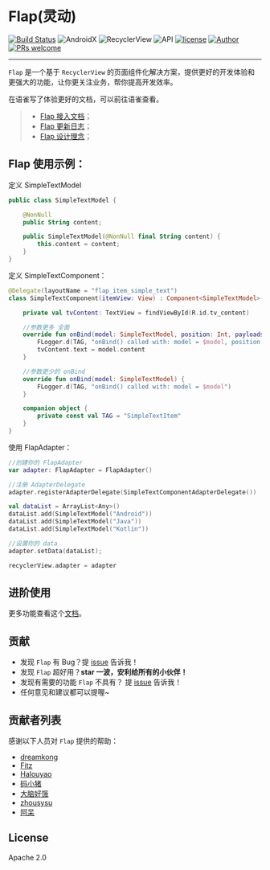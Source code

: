 # Flap(灵动)

[![Build Status](https://travis-ci.org/AlanCheen/Flap.svg?branch=master)](https://travis-ci.org/AlanCheen/Flap) ![AndroidX](https://img.shields.io/badge/AndroidX-Migrated-brightgreen) ![RecyclerView](https://img.shields.io/badge/RecyclerView-1.1.0-brightgreen.svg) ![API](https://img.shields.io/badge/API-14%2B-brightgreen.svg?style=flat) [![license](https://img.shields.io/github/license/AlanCheen/Flap.svg)](./LICENSE) [![Author](https://img.shields.io/badge/%E4%BD%9C%E8%80%85-%E7%A8%8B%E5%BA%8F%E4%BA%A6%E9%9D%9E%E7%8C%BF-blue.svg)](https://github.com/AlanCheen) [![PRs welcome](https://img.shields.io/badge/PRs-welcome-brightgreen.svg)](https://github.com/AlanCheen/Flap/pulls)

------


`Flap` 是一个基于 `RecyclerView` 的页面组件化解决方案，提供更好的开发体验和更强大的功能，让你更关注业务，帮你提高开发效率。

在语雀写了体验更好的文档，可以前往语雀查看。

> - [Flap 接入文档](https://www.yuque.com/cxyfy/blog/ghsc4b)；
> - [Flap 更新日志](https://www.yuque.com/cxyfy/blog/ehnxdy)；
> - [Flap 设计理念](https://www.yuque.com/cxyfy/blog/ehnxdy)；


<a name="E94H7"></a>
## Flap 使用示例：
定义 SimpleTextModel
```kotlin
public class SimpleTextModel {

    @NonNull
    public String content;

    public SimpleTextModel(@NonNull final String content) {
        this.content = content;
    }
}
```
定义 SimpleTextComponent：
```kotlin
@Delegate(layoutName = "flap_item_simple_text")
class SimpleTextComponent(itemView: View) : Component<SimpleTextModel>(itemView) {

    private val tvContent: TextView = findViewById(R.id.tv_content)

    //参数更多 全面
    override fun onBind(model: SimpleTextModel, position: Int, payloads: List<Any>, adapter: FlapAdapter, delegate: AdapterDelegate<*, *>) {
        FLogger.d(TAG, "onBind() called with: model = $model, position = $position, payloads = $payloads, adapter = $adapter")
        tvContent.text = model.content
    }

    //参数更少的 onBind
    override fun onBind(model: SimpleTextModel) {
        FLogger.d(TAG, "onBind() called with: model = $model")
    }

    companion object {
        private const val TAG = "SimpleTextItem"
    }
}
```
使用 FlapAdapter：
```kotlin
//创建你的 FlapAdapter
var adapter: FlapAdapter = FlapAdapter()

//注册 AdapterDelegate
adapter.registerAdapterDelegate(SimpleTextComponentAdapterDelegate())

val dataList = ArrayList<Any>()
dataList.add(SimpleTextModel("Android"))
dataList.add(SimpleTextModel("Java"))
dataList.add(SimpleTextModel("Kotlin"))

//设置你的 data
adapter.setData(dataList);

recyclerView.adapter = adapter
```

<a name="fD7Zc"></a>
## 进阶使用
更多功能查看这个[文档](https://www.yuque.com/cxyfy/blog/ghsc4b)。
<a name="bb966aa6"></a>
## 贡献

- 发现 `Flap` 有 Bug？提 [issue](https://github.com/AlanCheen/Flap/issues) 告诉我！
- 发现 `Flap` 超好用？**star 一波，安利给所有的小伙伴！**
- 发现有需要的功能 `Flap` 不具有？ 提 [issue](https://github.com/AlanCheen/Flap/issues) 告诉我！
- 任何意见和建议都可以提喔~
<a name="2c795971"></a>
## 贡献者列表
感谢以下人员对 `Flap` 提供的帮助：

- [dreamkong](https://github.com/dreamkong)
- [Fitz](https://github.com/finalrose7)
- [Halouyao](https://github.com/doooyao)
- [码小猪](https://www.hchstudio.cn/)
- [大脑好饿](http://www.imliujun.com/)
- [zhousysu](https://github.com/zhousysu)
- [阿呆](http://blogyudan.online/)

<a name="License"></a>
## License
Apache 2.0